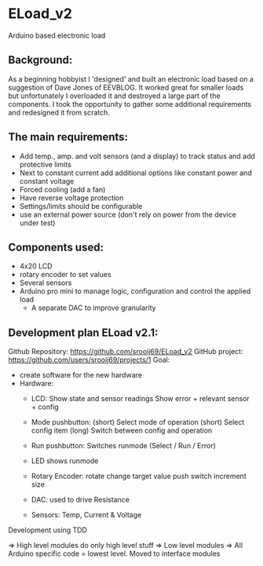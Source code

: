 # ELoad_v2
Arduino based electronic load

## Background:
As a beginning hobbyist I 'designed' and built an electronic load based on a suggestion of Dave Jones of EEVBLOG.
It worked great for smaller loads but unfortunately I overloaded it and destroyed a large part of the components. 
I took the opportunity to gather some additional requirements and redesigned it from scratch.

## The main requirements:
- Add temp., amp. and volt sensors (and a display) to track status and add protective limits
- Next to constant current add additional options like constant power and constant voltage
- Forced cooling (add a fan)
- Have reverse voltage protection 
- Settings/limits should be configurable
- use an external power source (don't rely on power from the device under test)
 
## Components used:
- 4x20 LCD
- rotary encoder to set values
- Several sensors
- Arduino pro mini to manage logic, configuration and control the applied load 
  - A separate DAC to improve granularity 

## Development plan ELoad v2.1:
Github Repository: https://github.com/srooij69/ELoad_v2
GitHub project:    https://github.com/users/srooij69/projects/1
Goal:
- create software for the new hardware
- Hardware:
    - LCD:
        Show state and sensor readings
        Show error + relevant sensor + config
    - Mode pushbutton: 
        (short) Select mode of operation
        (short) Select config item
        (long) Switch between config and operation
    - Run pushbutton:
        Switches runmode (Select / Run / Error)
    - LED shows runmode
    - Rotary Encoder:
        rotate change target value
        push switch increment size

    - DAC: used to drive Resistance
    - Sensors: Temp, Current & Voltage

Development using TDD

=> High level modules do only high level stuff
=> Low level modules 
=> All Arduino specific code = lowest level. Moved to interface modules
